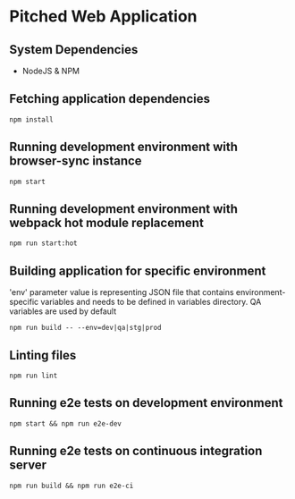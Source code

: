 # Pitched Web Application

## System Dependencies
* NodeJS & NPM

## Fetching application dependencies
```
npm install
```

## Running development environment with browser-sync instance
```
npm start
```

## Running development environment with webpack hot module replacement
```
npm run start:hot
```

## Building application for specific environment
'env' parameter value is representing JSON file that contains environment-specific variables and needs to be defined in variables directory.
QA variables are used by default
```
npm run build -- --env=dev|qa|stg|prod
```

## Linting files
```
npm run lint
```

## Running e2e tests on development environment
```
npm start && npm run e2e-dev
```

## Running e2e tests on continuous integration server
```
npm run build && npm run e2e-ci
```
